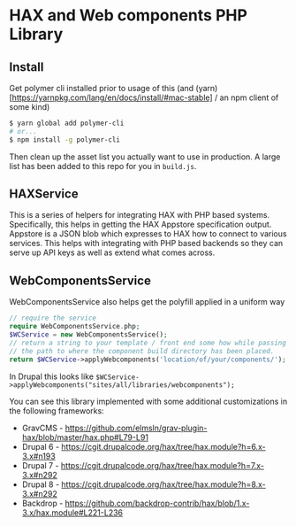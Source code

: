 # HAX and Web components PHP Library

## Install
Get polymer cli installed prior to usage of this (and (yarn)[https://yarnpkg.com/lang/en/docs/install/#mac-stable] / an npm client of some kind)
```bash
$ yarn global add polymer-cli
# or...
$ npm install -g polymer-cli
```
Then clean up the asset list you actually want to use in production. A large list has been added to this repo for you in `build.js`.
## HAXService
This is a series of helpers for integrating HAX with PHP based systems. Specifically, this helps in getting the HAX Appstore specification output. Appstore is a JSON blob which expresses to HAX how to connect to various services. This helps with integrating with PHP based backends so they can serve up API keys as well as extend what comes across.

## WebComponentsService

WebComponentsService also helps get the polyfill applied in a uniform way
```php
// require the service
require WebComponentsService.php;
$WCService = new WebComponentsService();
// return a string to your template / front end some how while passing in
// the path to where the component build directory has been placed.
return $WCService->applyWebcomponents('location/of/your/components/');
```
In Drupal this looks like `$WCService->applyWebcomponents("sites/all/libraries/webcomponents");`

You can see this library implemented with some additional customizations in the following frameworks:
- GravCMS - https://github.com/elmsln/grav-plugin-hax/blob/master/hax.php#L79-L91
- Drupal 6 - https://cgit.drupalcode.org/hax/tree/hax.module?h=6.x-3.x#n193
- Drupal 7 - https://cgit.drupalcode.org/hax/tree/hax.module?h=7.x-3.x#n292
- Drupal 8 - https://cgit.drupalcode.org/hax/tree/hax.module?h=8.x-3.x#n292
- Backdrop - https://github.com/backdrop-contrib/hax/blob/1.x-3.x/hax.module#L221-L236
